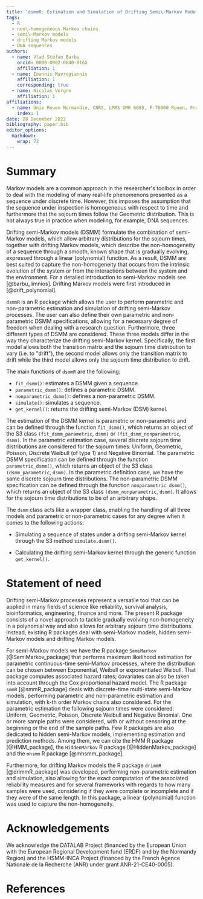 ```yaml
---
title: 'dsmmR: Estimation and Simulation of Drifting Semi\-Markov Models'
tags:
  - R
  - non\-homogeneous Markov chains 
  - semi\-Markov models
  - drifting Markov models
  - DNA sequences
authors:
  - name: Vlad Stefan Barbu
    orcid: 0000-0002-0840-016X
    affiliation: 1 
  - name: Ioannis Mavrogiannis
    affiliation: 1
    corresponding: true
  - name: Nicolas Vergne
    affiliation: 1
affiliations:
  - name: Univ Rouen Normandie, CNRS, LMRS UMR 6085, F-76000 Rouen, France
    index: 1
date: 28 December 2022
bibliography: paper.bib
editor_options: 
  markdown: 
    wrap: 72
---
```


# Summary

Markov models are a common approach in the researcher's toolbox in order to deal with the modeling of many real-life phenomenons presented as a sequence under discrete time. However, this imposes the assumption that the sequence under inspection is homogeneous with respect to time and furthermore that the sojourn times follow the Geometric distribution. This is not always true in practice when modeling, for example, DNA sequences. 

Drifting semi-Markov models (DSMM) formulate the combination of semi-Markov models, which allow arbitrary distributions for the sojourn times, together with drifting Markov models, which describe the non-homogeneity of a sequence through a smooth, known shape that is gradually evolving, expressed through a linear (polynomial) function. As a result, DSMM are best suited to capture the non-homogeneity that occurs from the intrinsic evolution of the system or from the interactions between the system and the environment. For a detailed introduction to semi-Markov models see [@barbu_limnios]. Drifting Markov models were first introduced in [@drift_polynomial].

`dsmmR` is an R package which allows the user to perform parametric and non-parametric estimation and simulation of drifting semi-Markov processes. The user can also define their own parametric and non-parametric DSMM specifications, allowing for a necessary degree of freedom when dealing with a research question. Furthermore, three different types of DSMM are considered. These three models differ in the way they characterize the drifting semi-Markov kernel. Specifically, the first model allows both the transition matrix and the sojourn time distribution to vary (i.e. to "drift"), the second model allows only the transition matrix to drift while the third model allows only the sojourn time distribution to drift.

The main functions of `dsmmR` are the following:

-   `fit_dsmm()`: estimates a DSMM given a sequence.
-   `parametric_dsmm()`: defines a parametric DSMM.
-   `nonparametric_dsmm()`: defines a non-parametric DSMM.
-   `simulate()`: simulates a sequence.
-   `get_kernel()`: returns the drifting semi-Markov (DSM) kernel.

The estimation of the DSMM kernel is parametric or non-parametric and can be defined through the function `fit_dsmm()`, which returns an object of the S3 class `(fit_dsmm_parametric`, `dsmm)` or `(fit_dsmm_nonparametric`, `dsmm)`. In the parametric estimation case, several discrete sojourn time distributions are considered for the sojourn times: Uniform, Geometric, Poisson, Discrete Weibull (of type 1) and Negative Binomial. The parametric DSMM specification can be defined through the function `parametric_dsmm()`, which returns an object of the S3 class `(dsmm_parametric`, `dsmm)`. In the parametric definition case, we have the same discrete sojourn time distributions. The non-parametric DSMM specification can be defined through the function `nonparametric_dsmm()`, which returns an object of the S3 class `(dsmm_nonparametric`, `dsmm)`. It allows for the sojourn time distributions to be of an arbitrary shape.

The `dsmm` class acts like a wrapper class, enabling the handling of all three models and parametric or non-parametric cases for any degree when it comes to the following actions:

-   Simulating a sequence of states under a drifting semi-Markov kernel through the S3 method `simulate.dsmm()`.

-   Calculating the drifting semi-Markov kernel through the generic function `get_kernel()`.

# Statement of need

Drifting semi-Markov processes represent a versatile tool that can be applied in many fields of science like reliability, survival analysis, bioinformatics, engineering, finance and more. The present R package consists of a novel approach to tackle gradually evolving non-homogeneity in a polynomial way and also allows for arbitrary sojourn time distributions. Instead, existing R packages deal with semi-Markov models, hidden semi-Markov models and drifting Markov models.

For semi-Markov models we have the R package `SemiMarkov` [@SemiMarkov_package] that performs maximum likelihood estimation for parametric continuous-time semi-Markov processes, where the distribution can be chosen between Exponential, Weibull or exponentiated Weibull. That package computes associated hazard rates; covariates can also be taken into account through the Cox proportional hazard model. The R package `smmR` [@smmR_package] deals with discrete-time multi-state semi-Markov models, performing parametric and non-parametric estimation and simulation, with k-th order Markov chains also considered. For the parametric estimation the following sojourn times were considered: Uniform, Geometric, Poisson, Discrete Weibull and Negative Binomial. One or more sample paths were considered, with or without censoring at the beginning or the end of the sample paths. Few R packages are also dedicated to hidden semi-Markov models, implementing estimation and prediction methods. Among them, we can cite the HMM R package [@HMM_package], the `HiddenMarkov` R package [@HiddenMarkov_package] and the `mhsmm` R package [@mhsmm_package]. 

Furthermore, for drifting Markov models the R package `drimmR` [@drimmR_package] was developed, performing non-parametric estimation and simulation, also allowing for the exact computation of the associated reliability measures and for several frameworks with regards to how many samples were used, considering if they were complete or incomplete and if they were of the same length. In this package, a linear (polynomial) function was used to capture the non-homogeneity. 


# Acknowledgements

We acknowledge the DATALAB Project (financed by the European Union with the European Regional Development fund (ERDF) and by the Normandy Region) and the HSMM-INCA Project (financed by the French Agence Nationale de la Recherche (ANR) under grant ANR-21-CE40-0005).


# References
